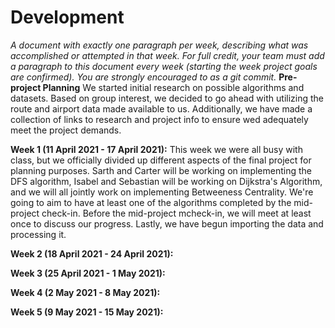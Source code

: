 # Development

*A document with exactly one paragraph per week, describing what was accomplished or attempted in that week. For full credit, your team must add a paragraph to this document every week (starting the week project goals are confirmed). You are strongly encouraged to as a git commit.*
**Pre-project Planning**
We started initial research on possible algorithms and datasets. Based on group interest, we decided to go ahead with utilizing the route and airport data made available to us. Additionally, we have made a collection of links to research and project info to ensure wed adequately meet the project demands.

**Week 1 (11 April 2021 - 17 April 2021):**
This week we were all busy with class, but we officially divided up different aspects of the final project for planning purposes. Sarth and Carter will be working on implementing the DFS algorithm, Isabel and Sebastian will be working on Dijkstra's Algorithm, and we will all jointly work on implementing Betweeness Centrality. We're going to aim to have at least one of the algorithms completed by the mid-project check-in. Before the mid-project mcheck-in, we will meet at least once to discuss our progress. Lastly, we have begun importing the data and processing it.

**Week 2 (18 April 2021 - 24 April 2021):**

**Week 3 (25 April 2021 - 1 May 2021):**

**Week 4 (2 May 2021 - 8 May 2021):**

**Week 5 (9 May 2021 - 15 May 2021):**